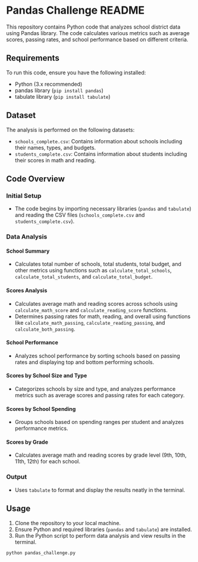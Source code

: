 # Pandas Challenge README

This repository contains Python code that analyzes school district data using Pandas library. The code calculates various metrics such as average scores, passing rates, and school performance based on different criteria.

## Requirements

To run this code, ensure you have the following installed:

- Python (3.x recommended)
- pandas library (`pip install pandas`)
- tabulate library (`pip install tabulate`)

## Dataset

The analysis is performed on the following datasets:
- `schools_complete.csv`: Contains information about schools including their names, types, and budgets.
- `students_complete.csv`: Contains information about students including their scores in math and reading.

## Code Overview

### Initial Setup
- The code begins by importing necessary libraries (`pandas` and `tabulate`) and reading the CSV files (`schools_complete.csv` and `students_complete.csv`).

### Data Analysis

#### School Summary
- Calculates total number of schools, total students, total budget, and other metrics using functions such as `calculate_total_schools`, `calculate_total_students`, and `calculate_total_budget`.

#### Scores Analysis
- Calculates average math and reading scores across schools using `calculate_math_score` and `calculate_reading_score` functions.
- Determines passing rates for math, reading, and overall using functions like `calculate_math_passing`, `calculate_reading_passing`, and `calculate_both_passing`.

#### School Performance
- Analyzes school performance by sorting schools based on passing rates and displaying top and bottom performing schools.

#### Scores by School Size and Type
- Categorizes schools by size and type, and analyzes performance metrics such as average scores and passing rates for each category.

#### Scores by School Spending
- Groups schools based on spending ranges per student and analyzes performance metrics.

#### Scores by Grade
- Calculates average math and reading scores by grade level (9th, 10th, 11th, 12th) for each school.

### Output
- Uses `tabulate` to format and display the results neatly in the terminal.

## Usage
1. Clone the repository to your local machine.
2. Ensure Python and required libraries (`pandas` and `tabulate`) are installed.
3. Run the Python script to perform data analysis and view results in the terminal.

```bash
python pandas_challenge.py
